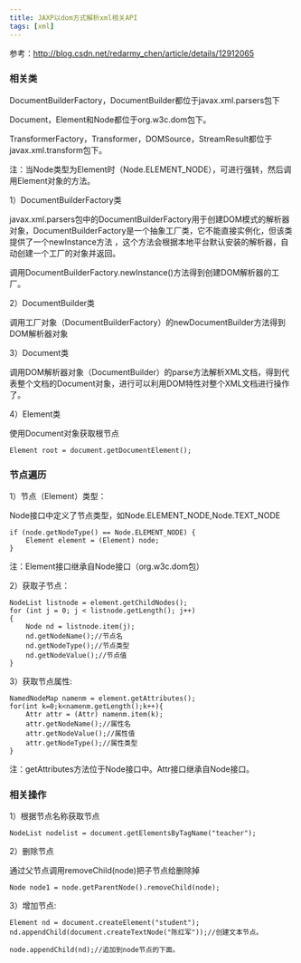 ```yaml
---
title: JAXP以dom方式解析xml相关API
tags: [xml]
---
```


参考：http://blog.csdn.net/redarmy_chen/article/details/12912065

### 相关类

DocumentBuilderFactory，DocumentBuilder都位于javax.xml.parsers包下

Document，Element和Node都位于org.w3c.dom包下。

TransformerFactory，Transformer，DOMSource，StreamResult都位于javax.xml.transform包下。

注：当Node类型为Element时（Node.ELEMENT_NODE），可进行强转，然后调用Element对象的方法。

1）DocumentBuilderFactory类

javax.xml.parsers包中的DocumentBuilderFactory用于创建DOM模式的解析器对象，DocumentBuilderFactory是一个抽象工厂类，它不能直接实例化，但该类提供了一个newInstance方法 ，这个方法会根据本地平台默认安装的解析器，自动创建一个工厂的对象并返回。

调用DocumentBuilderFactory.newInstance()方法得到创建DOM解析器的工厂。

2）DocumentBuilder类

调用工厂对象（DocumentBuilderFactory）的newDocumentBuilder方法得到DOM解析器对象

3）Document类

调用DOM解析器对象（DocumentBuilder）的parse方法解析XML文档，得到代表整个文档的Document对象，进行可以利用DOM特性对整个XML文档进行操作了。

4）Element类

使用Document对象获取根节点

```
Element root = document.getDocumentElement(); 
```

### 节点遍历

1）节点（Element）类型：

Node接口中定义了节点类型，如Node.ELEMENT_NODE,Node.TEXT_NODE

```
if (node.getNodeType() == Node.ELEMENT_NODE) {
    Element element = (Element) node;
}
```

注：Element接口继承自Node接口（org.w3c.dom包）

2）获取子节点：

```
NodeList listnode = element.getChildNodes();
for (int j = 0; j < listnode.getLength(); j++) 
{ 
    Node nd = listnode.item(j);
    nd.getNodeName();//节点名
    nd.getNodeType();//节点类型
    nd.getNodeValue();//节点值
}
```

3）获取节点属性:

```
NamedNodeMap namenm = element.getAttributes();
for(int k=0;k<namenm.getLength();k++){  
    Attr attr = (Attr) namenm.item(k);
    attr.getNodeName();//属性名
    attr.getNodeValue();//属性值
    attr.getNodeType();//属性类型
}
```

注：getAttributes方法位于Node接口中。Attr接口继承自Node接口。

### 相关操作

1）根据节点名称获取节点

```
NodeList nodelist = document.getElementsByTagName("teacher");
```

2）删除节点

通过父节点调用removeChild(node)把子节点给删除掉

```
Node node1 = node.getParentNode().removeChild(node); 
```

3）增加节点:

```
Element nd = document.createElement("student");
nd.appendChild(document.createTextNode("陈红军"));//创建文本节点。

node.appendChild(nd);//追加到node节点的下面。
```
